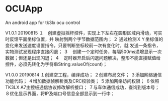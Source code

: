 # OCUApp
An android app for tk3lx ocu control

V1.0.1   20190815
１　创建虚拟摇杆控件，实现上下左右在圆形区域内滑动，可实时反馈平面坐标位置，并
映射到两个字节数据范围内；
２ 通过检测ＸＹ坐标值的变化来发送速度设置指令，只要判断坐标较前一次有变化时，就
发送一条指令，实物测试发现程序直接闪退；
３　创建一个定时任务，每隔500ms递增显示一次数据；但还是出现闪退；
４　定时器开启后闪退问题解决，整形不能直接赋值给控件，必须先转化为字符串String.valueOf(count)；

V1.0.0   20190814
１创建空工程，编译成功；
２创建布局文件；
３添加网络通信功能代码；
４增加数据帧解析类及CRC校验类；
５添加网络访问权限；
６依照TK3LX A7主控板通信协议修改解析接口；
７与车体通信成功，查询到版本号；
８优化显示界面，将IP及端口号信息全部显示到一行中；

